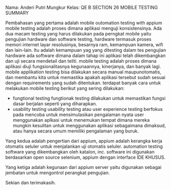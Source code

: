 Nama: Anderi Putri Mungkur
Kelas: QE B 
SECTION 26
MOBILE TESTING 
SUMMARY 

Pembahasan yang pertama adalah mobile outomation testing with appium mobile testing adalah proses dimana aplikasi menguji konsistensinya. 
Ada dua macam testing yang harus dilakukan pada perngkat mobile yaitu pengujian hardware dan software testing, hardware termasuk proses memori internet layar resolusinya, besarnya ram, kemampuan kamera, wifi dan lain-lain. Itu adalah kemampuan yag yang ditesting dalam tes pengujian hardware ada software dimana dalam tahap ini aplikasi telah dikembangkan dan uji secara mendetail dan teliti. 
mobile testing adalah proses dimana aplikasi diuji fungsionalitasnya kegunaannya, kinerjanya, dan banyak lagi. mobile applikation testing bisa dilakukan secara manual maupunotomatis, dan membantu kita untuk memastika apakah aplikasi tersebut sudah sesuai dengan requirements yang sudah ditentukan.
terdapat banyak cara untuk melakukan mobile testing berikut yang sering dilakukan:
- fungtional testing 
fungtionak testing dilakukan untuk memastikan fungsi dasar berjalan seperti yang diharapkan. 
- usability testing 
usability testing atau user experience testing berfokus pada mencoba untuk mensimulasikan pengalaman nyata user menggunakan aplkasi untuk menemukan tempat dimana mereka mungkin kesulitan untuk menggunakan aplikasi sebagaimana dimaksud, atau hanya secara umum memiliki pengalaman yang buruk. 

Yang kedua adalah pengertian dari appium, appium adalah kerangka kerja otomatis seluler untuk menjalankan uji otomatis seluler. 
automation testing software yang dikembangkan oleh katalon, inc. software ini digunakan berdasarkan open source selenium, appium dengan interface IDE KHUSUS. 

Yang ketiga adalah kegunaan dari appium server yaitu digunakan sebagai jembatan untuk mengontrol perangkat pengujian. 


Sekian dan terimakasih.

